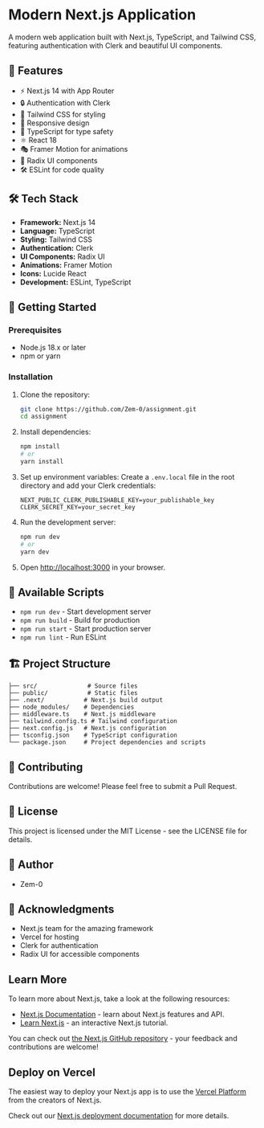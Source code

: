 # Modern Next.js Application

A modern web application built with Next.js, TypeScript, and Tailwind CSS, featuring authentication with Clerk and beautiful UI components.

## 🚀 Features

- ⚡️ Next.js 14 with App Router
- 🔒 Authentication with Clerk
- 🎨 Tailwind CSS for styling
- 📱 Responsive design
- 🎯 TypeScript for type safety
- ⚛️ React 18
- 🎭 Framer Motion for animations
- 🎨 Radix UI components
- 🛠️ ESLint for code quality

## 🛠️ Tech Stack

- **Framework:** Next.js 14
- **Language:** TypeScript
- **Styling:** Tailwind CSS
- **Authentication:** Clerk
- **UI Components:** Radix UI
- **Animations:** Framer Motion
- **Icons:** Lucide React
- **Development:** ESLint, TypeScript

## 🚀 Getting Started

### Prerequisites

- Node.js 18.x or later
- npm or yarn

### Installation

1. Clone the repository:
   ```bash
   git clone https://github.com/Zem-0/assignment.git
   cd assignment
   ```

2. Install dependencies:
   ```bash
   npm install
   # or
   yarn install
   ```

3. Set up environment variables:
   Create a `.env.local` file in the root directory and add your Clerk credentials:
   ```
   NEXT_PUBLIC_CLERK_PUBLISHABLE_KEY=your_publishable_key
   CLERK_SECRET_KEY=your_secret_key
   ```

4. Run the development server:
   ```bash
   npm run dev
   # or
   yarn dev
   ```

5. Open [http://localhost:3000](http://localhost:3000) in your browser.

## 📝 Available Scripts

- `npm run dev` - Start development server
- `npm run build` - Build for production
- `npm run start` - Start production server
- `npm run lint` - Run ESLint

## 🏗️ Project Structure

```
├── src/              # Source files
├── public/           # Static files
├── .next/           # Next.js build output
├── node_modules/    # Dependencies
├── middleware.ts    # Next.js middleware
├── tailwind.config.ts # Tailwind configuration
├── next.config.js   # Next.js configuration
├── tsconfig.json    # TypeScript configuration
└── package.json     # Project dependencies and scripts
```

## 🤝 Contributing

Contributions are welcome! Please feel free to submit a Pull Request.

## 📄 License

This project is licensed under the MIT License - see the LICENSE file for details.

## 👥 Author

- Zem-0

## 🙏 Acknowledgments

- Next.js team for the amazing framework
- Vercel for hosting
- Clerk for authentication
- Radix UI for accessible components

## Learn More

To learn more about Next.js, take a look at the following resources:

- [Next.js Documentation](https://nextjs.org/docs) - learn about Next.js features and API.
- [Learn Next.js](https://nextjs.org/learn) - an interactive Next.js tutorial.

You can check out [the Next.js GitHub repository](https://github.com/vercel/next.js) - your feedback and contributions are welcome!

## Deploy on Vercel

The easiest way to deploy your Next.js app is to use the [Vercel Platform](https://vercel.com/new?utm_medium=default-template&filter=next.js&utm_source=create-next-app&utm_campaign=create-next-app-readme) from the creators of Next.js.

Check out our [Next.js deployment documentation](https://nextjs.org/docs/app/building-your-application/deploying) for more details.
